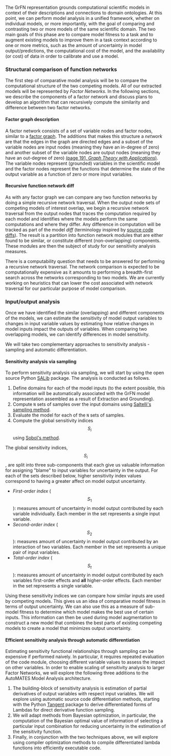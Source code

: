 The GrFN representation grounds computational scientific models in
context of their descriptions and connections to domain ontologies.  At
this point, we can perform model analysis in a unified framework,
whether on individual models, or more importantly, with the goal of
comparing and contrasting two or more models of the same scientific
domain. The two main goals of this phase are to compare model fitness to
a task and to augment existing models to improve them in a task context
according to one or more metrics, such as the amount of uncertainty in
model output/predictions, the computational cost of the model, and the
availability (or cost) of data in order to calibrate and use a model.

### Structural comparison of function networks

The first step of comparative model analysis will be to compare the
computational structure of the two competing models. All of our
extracted models will be represented by *Factor Networks*. In the
following sections, we describe the components of a factor network and
discuss plans to develop an algorithm that can recursively compute
the similarity and difference between two factor networks.

#### Factor graph description

A factor network consists of a set of variable nodes and factor nodes,
similar to a [factor graph].  The additions that makes this structure a
*network* are that the edges in the graph are directed edges and a
subset of the variable nodes are input nodes (meaning they have an
in-degree of zero) and another subset of the variable nodes are output
nodes (meaning they have an out-degree of zero) [(page 191, *Graph
Theory with Applications*)][graph theory textbook].  The variable nodes
represent (grounded) variables in the scientific model and the factor
nodes represent the functions that determine the state of the output
variable as a function of zero or more input variables.

#### Recursive function network diff

As with any factor graph we can compare any two function networks by
doing a simple recursive network traversal. When the output node sets of
competing models of interest overlap, we begin a recursive network
traversal from the output nodes that traces the computation required by
each model and identifies where the models perform the same computations
and where they differ. Any difference in computation will be tracked as
part of the model *diff* (terminology inspired by [source code diffs]).
The result is a partition into function network modules that are either
found to be similar, or constitute different (non-overlapping)
components.  These modules are then the subject of study for our
sensitivity analysis measures.

There is a computability question that needs to be answered for
performing a recursive network traversal. The network comparison is
expected to be computationally expensive as it amounts to performing a
breadth-first search across the networks corresponding to two models.
We are currently working on heuristics that can lower the cost
associated with network traversal for our particular purpose of model
comparison.

### Input/output analysis

Once we have identified the similar (overlapping) and different
components of the models, we can estimate the sensitivity of model
output variables to changes in input variable values by estimating how
relative changes in model inputs impact the outputs of
variables. When comparing two overlapping models, we can identify
differences in model sensitivity.

We will take two complementary approaches to sensitivity analysis -
sampling and automatic differentiation.

#### Sensitivity analysis via sampling

To perform sensitivity analysis via sampling, we will start by using the
open source Python [SALib] package.  The analysis is conducted as
follows.

1. Define domains for each of the model inputs (to the extent possible,
   this information will be automatically associated with the GrFN model
   representation assembled as a result of Extraction and Grounding).
2. Compute `N` sets of samples over the input domains using [Saltelli's sampling method].
3. Evaluate the model for each of the `N` sets of samples.
4. Compute the global sensitivity indices $$S_i$$ using [Sobol's method].

The global sensitivity indices, $$S_i$$, are split into three
sub-components that each give us valuable information for assigning
"blame" to input variables for uncertainty in the output. For each of
the sets described below, higher sensitivity index values correspond to
having a greater affect on model output uncertainty.

- *First-order index* ($$S_1$$): measures amount of uncertainty in model
  output contributed by each variable individually. Each member in the
  set represents a single input variable.
- *Second-order index* ($$S_2$$): measures amount of uncertainty in model
  output contributed by an interaction of two variables. Each member in
  the set represents a unique pair of input variables.
- *Total-order index* ($$S_t$$): measures amount of uncertainty in model
  output contributed by each variables first-order effects and **all**
  higher-order effects. Each member in the set represents a single
  variable.

Using these sensitivity indices we can compare how similar inputs are
used by competing models. This gives us an idea of comparative model
fitness in terms of output uncertainty. We can also use this as a
measure of sub-model fitness to determine which model makes the best use
of certain inputs. This information can then be used during model
augmentation to construct a new model that combines the best parts of
existing competing models to create a model that minimizes output
uncertainty.

#### Efficient sensitivity analysis through automatic differentiation

Estimating sensitivity functional relationships through sampling can
be expensive if performed naively.  In particular, it requires
repeated evaluation of the code module, choosing different variable
values to assess the impact on other variables. In order to enable
scaling of sensitivity analysis to larger Factor Networks, we will
explore the following three additions to the AutoMATES Model Analysis
architecture.

1. The building-block of sensitivity analysis is estimation of partial
   derivatives of output variables with respect input variables.  We
   will explore using automatic source code differentiation methods,
   starting with the Python [Tangent] package to derive differentiated
   forms of Lambdas for direct derivative function sampling.
2. We will adapt methods from Bayesian optimization, in particular, the
   computation of the Bayesian optimal value of information of selecting
   a particular input combination for reducing uncertainty in the
   estimation of the sensitivity function.
3. Finally, in conjunction with the two techniques above, we will
   explore using compiler optimization methods to compile differentiated
   lambda functions into efficiently executable code.

[source code diffs]: https://en.wikipedia.org/wiki/Diff
[factor graph]: https://en.wikipedia.org/wiki/Factor_graph
[SALib]: https://salib.readthedocs.io/en/latest/index.html
[Saltelli's sampling method]: https://www.sciencedirect.com/science/article/pii/S0010465509003087
[Sobol's method]: https://www.sciencedirect.com/science/article/abs/pii/S0378475400002706
[graph theory textbook]: http://www.zib.de/groetschel/teaching/WS1314/BondyMurtyGTWA.pdf
[Tangent]: https://github.com/google/tangent
